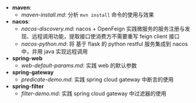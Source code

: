 
- **maven**:
    - *maven-install.md*: 分析 `mvn install` 命令的使用与效果
- **nacos**:
    - *nacos-discovery.md*: nacos + OpenFeign 实践微服务的服务注册与发现、远程调用功能，提取接口使消费方不需要重写 feign client 接口
    - *nacos-python.md*: 将 基于 flask 的 python restful 服务集成到 nacos 中，并用 java 实现远程调用
- **spring-web**
    - *web-default-params.md*: 实践 web 的默认参数
- **spring-gateway**
    - *predicate-demo.md*: 实践 spring cloud gateway 中断言的使用
- **spring-filter**
    - *filter-demo.md*: 实践 spring cloud gateway 中过滤器的使用
